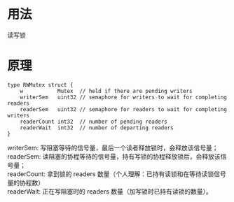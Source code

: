 # 用法
读写锁  

# 原理
```
type RWMutex struct {
	w           Mutex  // held if there are pending writers
	writerSem   uint32 // semaphore for writers to wait for completing readers
	readerSem   uint32 // semaphore for readers to wait for completing writers
	readerCount int32  // number of pending readers
	readerWait  int32  // number of departing readers
}
```

writerSem: 写阻塞等待的信号量，最后一个读者释放锁时，会释放该信号量；  
readerSem: 读阻塞的协程等待的信号量，持有写锁的协程释放锁后，会释放该信号量；  
readerCount: 拿到锁的 readers 数量（个人理解：已持有读锁和在等待读锁信号量的协程数）  
readerWait: 正在写阻塞时的 readers 数量（加写锁时已持有读锁的数量）。  

